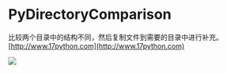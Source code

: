 # PyDirectoryComparison
比较两个目录中的结构不同，然后复制文件到需要的目录中进行补充。
[http://www.17python.com](http://www.17python.com)

![](http://www.17python.com/media/upload/2018/01/Snip20180109_24.png)